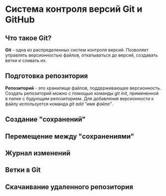 # Система контроля версий Git и GitHub

## Что такое Git?

__Git__ - одна из распределенных систем контроля версий. Позволяет управлять версионностью файлов, откатываться до версий, создавать ветки и сливать их.

## Подготовка репозитория

**Репозиторий** - это хранилище файлов, поддерживающее версионность. Создать репозиторий можно с помощью команды *git init*, примененной в папке с будующим репозиторием.
Для добавления версионности к файлу используется команда *git add "имя файла"*.

## Создание "сохранений"

## Перемещение между "сохранениями"

## Журнал изменений

## Ветки в Git

## Скачаивание удаленного репозитория
